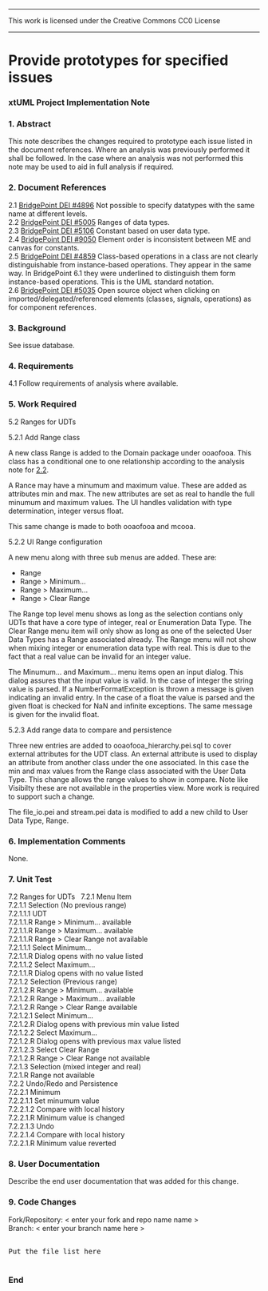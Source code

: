 
---

This work is licensed under the Creative Commons CC0 License

---

# Provide prototypes for specified issues
### xtUML Project Implementation Note

### 1. Abstract

This note describes the changes required to prototype each issue listed in the document references.  Where an analysis was previously performed it shall be followed.  In the case where an analysis was not performed this note may be used to aid in full analysis if required.

### 2. Document References

<a id="2.1"></a>2.1 [BridgePoint DEI #4896](https://support.onefact.net/issues/4896) Not possible to specify datatypes with the same name at different levels.  
<a id="2.2"></a>2.2 [BridgePoint DEI #5005](https://support.onefact.net/issues/5005) Ranges of data types.  
<a id="2.3"></a>2.3 [BridgePoint DEI #5106](https://support.onefact.net/issues/5106) Constant based on user data type.  
<a id="2.4"></a>2.4 [BridgePoint DEI #9050](https://support.onefact.net/issues/9050) Element order is inconsistent between ME and canvas for constants.  
<a id="2.5"></a>2.5 [BridgePoint DEI #4859](https://support.onefact.net/issues/4859) Class-based operations in a class are not clearly distinguishable from instance-based operations. They appear in the same way. In BridgePoint 6.1 they were underlined to distinguish them form instance-based operations. This is the UML standard notation.  
<a id="2.3"></a>2.6 [BridgePoint DEI #5035](https://support.onefact.net/issues/5035) Open source object when clicking on imported/delegated/referenced elements (classes, signals, operations) as for component references.  

### 3. Background

See issue database.

### 4. Requirements

4.1 Follow requirements of analysis where available.

### 5. Work Required

5.2 Ranges for UDTs

5.2.1 Add Range class

A new class Range is added to the Domain package under ooaofooa.  This class has a conditional one to one relationship according to the analysis note for [2.2](#2.2).

A Rance may have a minumum and maximum value.  These are added as attributes min and max.  The new attributes are set as real to handle the full minumum and maximum values.  The UI handles validation with type determination, integer versus float.

This same change is made to both ooaofooa and mcooa.

5.2.2 UI Range configuration

A new menu along with three sub menus are added.  These are:

* Range
* Range > Minimum...
* Range > Maximum...
* Range > Clear Range

The Range top level menu shows as long as the selection contians only UDTs that have a core type of integer, real or Enumeration Data Type.  The Clear Range menu item will only show as long as one of the selected User Data Types has a Range associated already.  The Range menu will not show when mixing integer or enumeration data type with real.  This is due to the fact that a real value can be invalid for an integer value.

The Minumum... and Maximum... menu items open an input dialog.  This dialog assures that the input value is valid.  In the case of integer the string value is parsed.  If a NumberFormatException is thrown a message is given indicating an invalid entry.  In the case of a float the value is parsed and the given float is checked for NaN and infinite exceptions.  The same message is given for the invalid float.

5.2.3 Add range data to compare and persistence

Three new entries are added to ooaofooa_hierarchy.pei.sql to cover external attributes for the UDT class.  An external attribute is used to display an attribute from another class under the one associated.  In this case the min and max values from the Range class associated with the User Data Type.  This change allows the range values to show in compare.  Note like Visibilty these are not available in the properties view.  More work is required to support such a change.

The file_io.pei and stream.pei data is modified to add a new child to User Data Type, Range.

### 6. Implementation Comments

None.

### 7. Unit Test

7.2 Ranges for UDTs   
7.2.1 Menu Item  
7.2.1.1 Selection (No previous range)  
7.2.1.1.1 UDT  
7.2.1.1.R Range > Minimum... available  
7.2.1.1.R Range > Maximum... available  
7.2.1.1.R Range > Clear Range not available  
7.2.1.1.1 Select Minimum...  
7.2.1.1.R Dialog opens with no value listed  
7.2.1.1.2 Select Maximum...  
7.2.1.1.R Dialog opens with no value listed  
7.2.1.2 Selection (Previous range)  
7.2.1.2.R Range > Minimum... available  
7.2.1.2.R Range > Maximum... available  
7.2.1.2.R Range > Clear Range available  
7.2.1.2.1 Select Minimum...  
7.2.1.2.R Dialog opens with previous min value listed  
7.2.1.2.2 Select Maximum...  
7.2.1.2.R Dialog opens with previous max value listed  
7.2.1.2.3 Select Clear Range  
7.2.1.2.R Range > Clear Range not available  
7.2.1.3 Selection (mixed integer and real)  
7.2.1.R Range not available  
7.2.2 Undo/Redo and Persistence  
7.2.2.1 Minimum  
7.2.2.1.1 Set minumum value  
7.2.2.1.2 Compare with local history  
7.2.2.1.R Minimum value is changed  
7.2.2.1.3 Undo  
7.2.2.1.4 Compare with local history  
7.2.2.1.R Minimum value reverted  


### 8. User Documentation

Describe the end user documentation that was added for this change.

### 9. Code Changes

Fork/Repository: < enter your fork and repo name name >  
Branch: < enter your branch name here >  

<pre>

Put the file list here

</pre>

### End

